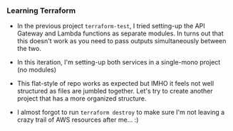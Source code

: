 ### Learning Terraform

- In the previous project `terraform-test`, I tried setting-up the API Gateway and Lambda functions as separate modules. In turns out that this doesn't work as you need to pass outputs simultaneously between the two.

- In this iteration, I'm setting-up both services in a single-mono project (no modules)

- This flat-style of repo works as expected but IMHO it feels not well structured as files are jumbled together. Let's try to create another project that has a more organized structure.

- I almost forgot to run `terraform destroy` to make sure I'm not leaving a crazy trail of AWS resources after me... :)
